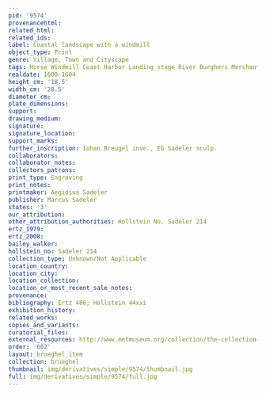 ```yaml
---
pid: '9574'
provenancehtml:
related_html:
related_ids:
label: Coastal landscape with a windmill
object_type: Print
genre: Village, Town and Cityscape
tags: Horse Windmill Coast Harbor Landing_stage River Burghers Merchants Boat Wagon
realdate: 1600-1604
height_cm: '18.5'
width_cm: '28.5'
diameter_cm:
plate_dimensions:
support:
drawing_medium:
signature:
signature_location:
support_marks:
further_inscription: Iohan Breugel inve., EG Sadeler sculp.
collaborators:
collaborator_notes:
collectors_patrons:
print_type: Engraving
print_notes:
printmaker: Aegidius Sadeler
publisher: Marcus Sadeler
states: '3'
our_attribution:
other_attribution_authorities: Hollstein No. Sadeler 214
ertz_1979:
ertz_2008:
bailey_walker:
hollstein_no: Sadeler 214
collection_type: Unknown/Not Applicable
location_country:
location_city:
location_collection:
location_or_most_recent_sale_notes:
provenance:
bibliography: Ertz 486; Hollstein 44xxi
exhibition_history:
related_works:
copies_and_variants:
curatorial_files:
external_resources: http://www.metmuseum.org/collection/the-collection-online/search/382733
order: '602'
layout: brueghel_item
collection: brueghel
thumbnail: img/derivatives/simple/9574/thumbnail.jpg
full: img/derivatives/simple/9574/full.jpg
---
```

